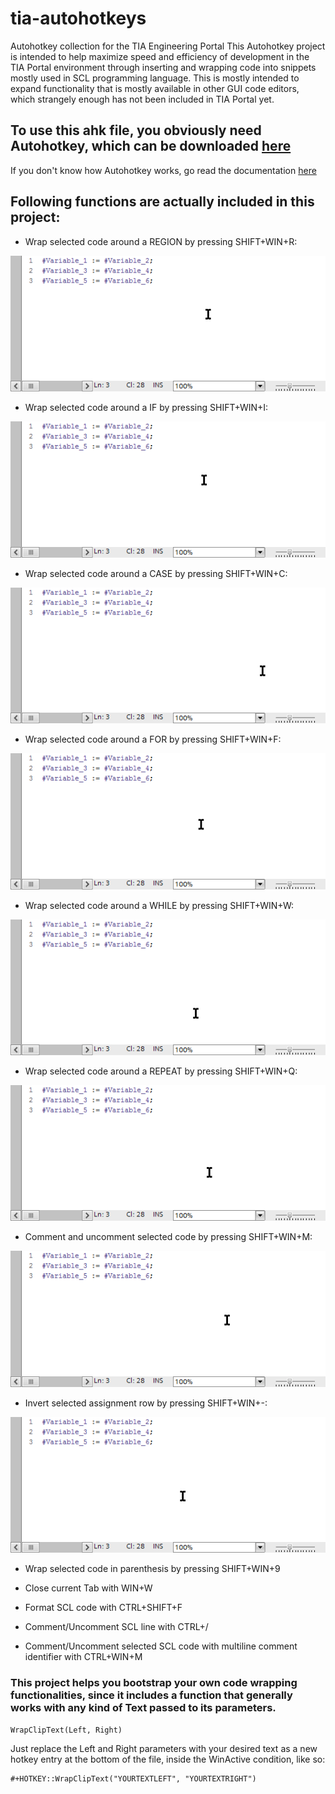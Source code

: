 # tia-autohotkeys
Autohotkey collection for the TIA Engineering Portal
This Autohotkey project is intended to help maximize speed and efficiency of development in the TIA Portal environment through inserting and wrapping code into snippets mostly used in SCL programming language. This is mostly intended to expand functionality that is mostly available in other GUI code editors, which strangely enough has not been included in TIA Portal yet.


## To use this ahk file, you obviously need Autohotkey, which can be downloaded [here](https://www.autohotkey.com/)
If you don't know how Autohotkey works, go read the documentation [here](https://www.autohotkey.com/docs/AutoHotkey.htm)


## Following functions are actually included in this project:

* Wrap selected code around a REGION by pressing SHIFT+WIN+R:

![](https://github.com/short-circuit/tia-autohotkeys/blob/master/gif/region.gif)

* Wrap selected code around a IF by pressing SHIFT+WIN+I:

![](https://github.com/short-circuit/tia-autohotkeys/blob/master/gif/if.gif)

* Wrap selected code around a CASE by pressing SHIFT+WIN+C:

![](https://github.com/short-circuit/tia-autohotkeys/blob/master/gif/case.gif)

* Wrap selected code around a FOR by pressing SHIFT+WIN+F: 

![](https://github.com/short-circuit/tia-autohotkeys/blob/master/gif/for.gif)

* Wrap selected code around a WHILE by pressing SHIFT+WIN+W: 

![](https://github.com/short-circuit/tia-autohotkeys/blob/master/gif/while.gif)

* Wrap selected code around a REPEAT by pressing SHIFT+WIN+Q: 

![](https://github.com/short-circuit/tia-autohotkeys/blob/master/gif/repeat.gif)

* Comment and uncomment selected code by pressing SHIFT+WIN+M:

![](https://github.com/short-circuit/tia-autohotkeys/blob/master/gif/comment.gif)

* Invert selected assignment row by pressing SHIFT+WIN+-: 

![](https://github.com/short-circuit/tia-autohotkeys/blob/master/gif/invert.gif)

* Wrap selected code in parenthesis by pressing SHIFT+WIN+9

* Close current Tab with WIN+W
* Format SCL code with CTRL+SHIFT+F
* Comment/Uncomment SCL line with CTRL+/
* Comment/Uncomment selected SCL code with multiline comment identifier with CTRL+WIN+M


### This project helps you bootstrap your own code wrapping functionalities, since it includes a function that generally works with any kind of Text passed to its parameters.

```ahk
WrapClipText(Left, Right)
```

Just replace the Left and Right parameters with your desired text as a new hotkey entry at the bottom of the file, inside the WinActive condition, like so:

```ahk
#+HOTKEY::WrapClipText("YOURTEXTLEFT", "YOURTEXTRIGHT")
```
